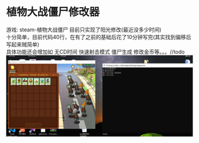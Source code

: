 # 植物大战僵尸修改器  
游戏: steam-植物大战僵尸
目前只实现了阳光修改(最近没多少时间)  
十分简单，目前代码40行，在有了之前的基础后花了10分钟写完(其实找到偏移后写起来贼简单)  
具体功能还会增加如 无CD时间 快速射击模式 僵尸生成 修改金币等。。。//todo
![成功截图](截图.png)
